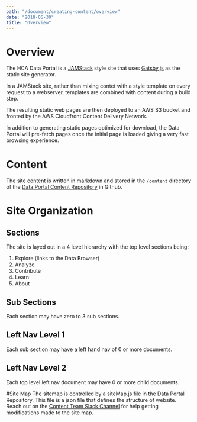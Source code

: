 ```yaml
---
path: "/document/creating-content/overview"
date: "2018-05-30"
title: "Overview"
---
```


# Overview

The HCA Data Portal is a [JAMStack](https://jamstack.org/) style site that uses [Gatsby.js](https://www.gatsbyjs.org/ ) as the static site generator.

In a JAMStack site, rather than mixing contet with a style template on every request to a webserver, templates are combined with content during a build step.

The resulting static web pages are then deployed to an AWS S3 bucket and fronted by the AWS Cloudfront Content Delivery Network.

In addition to generating static pages optimized for download, the Data Portal will pre-fetch pages once the initial page is loaded giving a very fast browsing experience.

# Content

The site content is written in [markdown](https://en.wikipedia.org/wiki/Markdown) and stored in the `/content` directory of the [Data Portal Content Repository](https://github.com/HumanCellAtlas/data-portal-content) in Github.

# Site Organization

## Sections
The site is layed out in a 4 level hierarchy with the top level sections being:

1. Explore (links to the Data Browser)
1. Analyze 
1. Contribute
1. Learn
1. About 


## Sub Sections

Each section may have zero to 3 sub sections.


## Left Nav Level 1

Each sub section may have a left hand nav of 0 or more documents.

## Left Nav Level 2
Each top level left nav document may have 0 or more child documents.

#Site Map
The sitemap is controlled by a siteMap.js file in the Data Portal Repository. This file is a json file that defines the structure of website. Reach out on the [Content Team Slack Channel](https://slack.com/app_redirect?channel=CA53K2C3A&team=T2EQJFTMJ) for help getting modifications made to the site map. 













 

